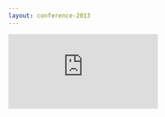 ```yaml
---
layout: conference-2013
---
```


<div class="embed-container">
	<iframe src="http://2013.uxbrighton.org.uk/" frameborder="0"></iframe>
</div>




